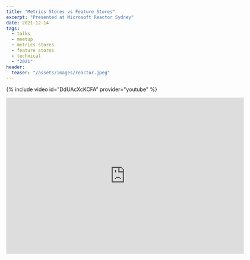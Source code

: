 ```yaml
---
title: "Metrics Stores vs Feature Stores"
excerpt: "Presented at Microsoft Reactor Sydney"
date: 2021-12-14
tags:
  - talks
  - meetup
  - metrics stores
  - feature stores
  - technical
  - "2021"
header:
  teaser: "/assets/images/reactor.jpeg"
---
```


{% include video id="DdUAcXcKCFA" provider="youtube" %}

<iframe src="https://slides.com/ramongz/metrics-stores-vs-feature-stores-a83b6b/embed" width="640" height="420" title="Metrics Stores vs Feature Stores 2022" scrolling="no" frameborder="0" webkitallowfullscreen mozallowfullscreen allowfullscreen></iframe>
